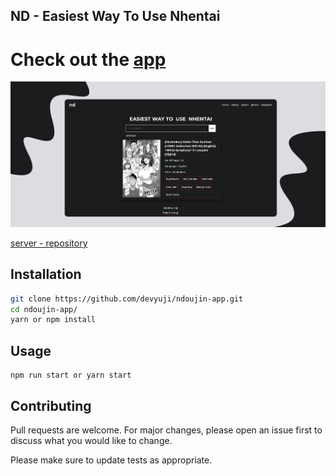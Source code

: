## ND - Easiest Way To Use Nhentai

# Check out the [app](https://github.com/devyuji/ndoujin-app)

![](/public/screenshot.png)

[server - repository](https://github.com/devyuji/ndoujin-server)

## Installation

```bash
git clone https://github.com/devyuji/ndoujin-app.git
cd ndoujin-app/
yarn or npm install
```

## Usage

```npm or yarn
npm run start or yarn start
```

## Contributing

Pull requests are welcome. For major changes, please open an issue first to discuss what you would like to change.

Please make sure to update tests as appropriate.
